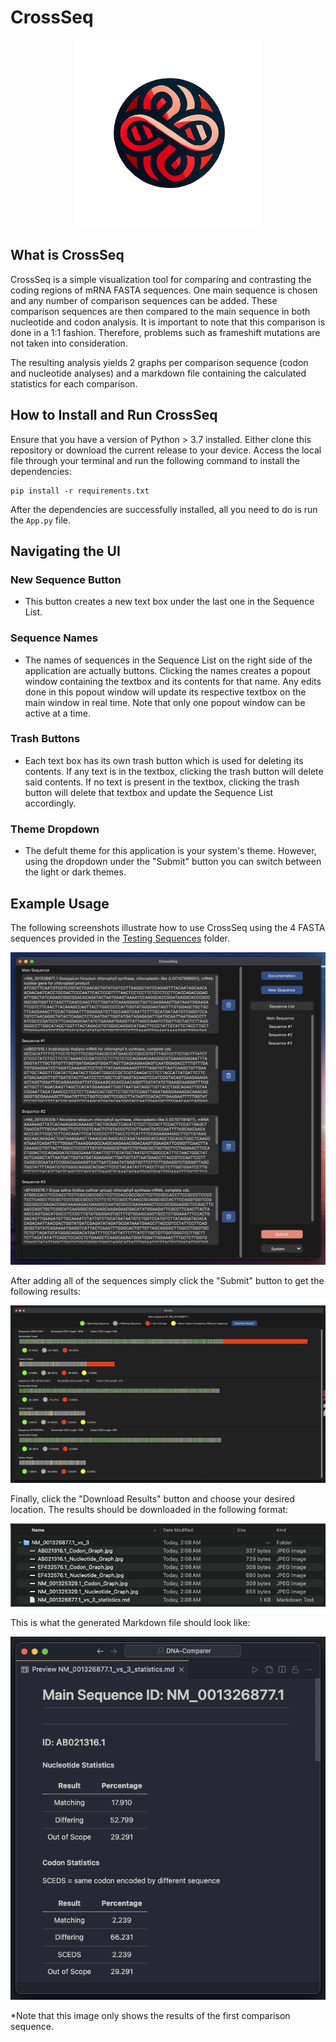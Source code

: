# CrossSeq

<p align="center">
  <img width="300" height="300" src="https://raw.githubusercontent.com/AhmetMuratAcar/CrossSeq/master/Images/Logo.png">
</p>

## What is CrossSeq
CrossSeq is a simple visualization tool for comparing and contrasting the coding regions of mRNA FASTA sequences. One main sequence is chosen and any number of comparison sequences can be added. These comparison sequences are then compared to the main sequence in both nucleotide and codon analysis. It is important to note that this comparison is done in a 1:1 fashion. Therefore, problems such as frameshift mutations are not taken into consideration.

The resulting analysis yields 2 graphs per comparison sequence (codon and nucleotide analyses) and a markdown file containing the calculated statistics for each comparison.

## How to Install and Run CrossSeq
Ensure that you have a version of Python > 3.7 installed. Either clone this repository or download the current release to your device. Access the local file through your terminal and run the following command to install the dependencies:
```
pip install -r requirements.txt
```
After the dependencies are successfully installed, all you need to do is run the `App.py` file.

## Navigating the UI

### New Sequence Button
  - This button creates a new text box under the last one in the Sequence List.

### Sequence Names
  - The names of sequences in the Sequence List on the right side of the application are actually buttons. Clicking the names creates a popout window containing the textbox and its contents for that name. Any edits done in this popout window will update its respective textbox on the main window in real time. Note that only one popout window can be active at a time.

### Trash Buttons
  - Each text box has its own trash button which is used for deleting its contents. If any text is in the textbox, clicking the trash button will delete said contents. If no text is present in the textbox, clicking the trash button will delete that textbox and update the Sequence List accordingly. 

### Theme Dropdown
  - The defult theme for this application is your system's theme. However, using the dropdown under the "Submit" button you can switch between the light or dark themes.

## Example Usage
The following screenshots illustrate how to use CrossSeq using the 4 FASTA sequences provided in the [Testing Sequences](https://github.com/AhmetMuratAcar/CrossSeq/tree/master/Testing%20Sequences) folder.

<p align="center">
  <img src="https://github.com/AhmetMuratAcar/CrossSeq/blob/master/Images/Example%20Run/Initial_Comparison.png?raw=true">
</p>

After adding all of the sequences simply click the "Submit" button to get the following results:

<p align="center">
  <img src="https://github.com/AhmetMuratAcar/CrossSeq/blob/master/Images/Example%20Run/Results_Page.png?raw=true">
</p>

Finally, click the "Download Results" button and choose your desired location. The results should be downloaded in the following format:

<p align="center">
  <img src="https://github.com/AhmetMuratAcar/CrossSeq/blob/master/Images/Example%20Run/Downloaded_Folder.png?raw=true">
</p>

This is what the generated Markdown file should look like:

<p align="center">
  <img src="https://github.com/AhmetMuratAcar/CrossSeq/blob/master/Images/Example%20Run/Results_MD.png?raw=true">
</p>

*Note that this image only shows the results of the first comparison sequence.
